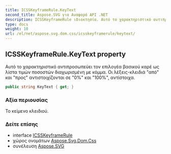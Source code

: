 ```yaml
---
title: ICSSKeyframeRule.KeyText
second_title: Aspose.SVG για Αναφορά API .NET
description: ICSSKeyframeRule ιδιοκτησία. Αυτό το χαρακτηριστικό αντιπροσωπεύει τον επιλογέα βασικού καρέ ως λίστα τιμών ποσοστών διαχωρισμένη με κόμμα. Οι λέξειςκλειδιά από και προς αντιστοιχίζονται σε 0 και 100 αντίστοιχα.
type: docs
weight: 10
url: /el/net/aspose.svg.dom.css/icsskeyframerule/keytext/
---
```

## ICSSKeyframeRule.KeyText property

Αυτό το χαρακτηριστικό αντιπροσωπεύει τον επιλογέα βασικού καρέ ως λίστα τιμών ποσοστών διαχωρισμένη με κόμμα. Οι λέξεις-κλειδιά "από" και "προς" αντιστοιχίζονται σε "0%" και "100%", αντίστοιχα.

```csharp
public string KeyText { get; }
```

### Αξία περιουσίας

Το κείμενο κλειδιού.

### Δείτε επίσης

* interface [ICSSKeyframeRule](../)
* χώρος ονομάτων [Aspose.Svg.Dom.Css](../../icsskeyframerule/)
* συνέλευση [Aspose.SVG](../../../)


